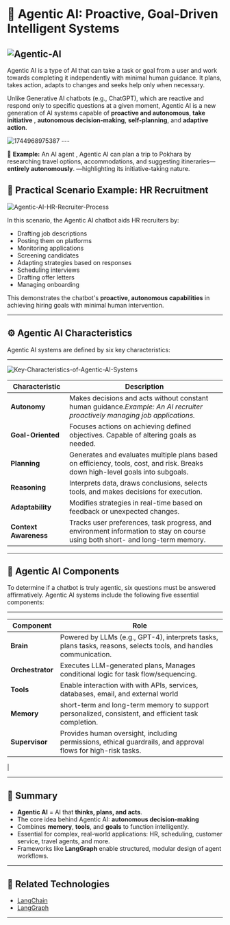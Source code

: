 # 🤖 Agentic AI: Proactive, Goal-Driven Intelligent Systems




![Agentic-AI](https://i.ibb.co/WNC6tPzG/Agentic-AI.png)
---


Agentic AI is a type of AI that can take a task or goal from a user and work towards completing  it independently  with minimal human guidance. It plans, takes action, adapts to changes  and seeks help only when necessary.

Unlike Generative AI chatbots (e.g., ChatGPT), which are reactive and respond only to specific questions at a given moment,
Agentic AI is a new generation of AI systems capable of **proactive and autonomous**, **take initiative** , **autonomous decision-making**, **self-planning**, and **adaptive action**. 

<img src="https://i.ibb.co/VcM1Gb01/1744968975387.png" alt="1744968975387" border="0">
---


🔁 **Example:** An AI agent , Agentic AI can plan a trip to Pokhara by researching travel options, accommodations, and  suggesting itineraries—**entirely autonomously**.
—highlighting its initiative-taking nature.

 

## 💼 Practical Scenario Example: HR Recruitment

<img src="https://i.ibb.co/VWzXJnht/Agentic-AI-HR-Recruiter-Process.png" alt="Agentic-AI-HR-Recruiter-Process" border="0">

In this scenario, the Agentic AI chatbot aids HR recruiters by:

- Drafting job descriptions  
- Posting them on platforms  
- Monitoring applications  
- Screening candidates  
- Adapting strategies based on responses  
- Scheduling interviews  
- Drafting offer letters  
- Managing onboarding  

This demonstrates the chatbot's **proactive, autonomous capabilities** in achieving hiring goals with minimal human intervention.

---

## ⚙️ Agentic AI Characteristics

Agentic AI systems are defined by six key characteristics:

---

<img src="https://i.ibb.co/XZPHvRVs/Key-Characteristics-of-Agentic-AI-Systems.png" alt="Key-Characteristics-of-Agentic-AI-Systems" border="0">

| Characteristic        | Description                                                                 |
|------------------------|-----------------------------------------------------------------------------|
| **Autonomy**          |  Makes decisions and acts without constant human guidance._Example: An AI recruiter proactively managing job applications._              |
| **Goal-Oriented**     |  Focuses actions on achieving defined objectives. Capable of altering goals as needed.                                         |
| **Planning**          | Generates and evaluates multiple plans based on efficiency, tools, cost, and risk. Breaks down high-level goals into subgoals.                             |
| **Reasoning**         | Interprets data, draws conclusions, selects tools, and makes decisions for execution.
| **Adaptability**      | Modifies strategies in real-time based on feedback or unexpected changes.               |
| **Context Awareness** | Tracks user preferences, task progress, and environment information   to stay on course using both short- and long-term memory.  |

---



## 🧠 Agentic AI Components

To determine if a chatbot is truly agentic, six questions must be answered affirmatively. Agentic AI systems include the following five essential components:

---

| Component      | Role                                                                 |
|----------------|----------------------------------------------------------------------|
| **Brain**      | Powered by LLMs (e.g., GPT-4), interprets tasks, plans tasks, reasons, selects tools, and handles communication. |
| **Orchestrator** | Executes LLM-generated plans, Manages  conditional logic for task flow/sequencing. |
| **Tools**      | Enable interaction with with APIs, services, databases, email, and external world |
| **Memory**     | short-term and long-term memory to support personalized, consistent, and efficient task completion.   |
| **Supervisor** | Provides human oversight, including permissions, ethical guardrails, and approval flows for high-risk tasks.
 |


---



## 📌 Summary

- **Agentic AI** = AI that **thinks, plans, and acts**.
- The core idea behind Agentic AI: **autonomous decision-making**
- Combines **memory**, **tools**, and **goals** to function intelligently.
- Essential for complex, real-world applications: HR, scheduling, customer service, travel agents, and more.
- Frameworks like **LangGraph** enable structured, modular design of agent workflows.

---

## 📎 Related Technologies
- [LangChain](https://www.langchain.com/)
- [LangGraph](https://github.com/langchain-ai/langgraph)


---
